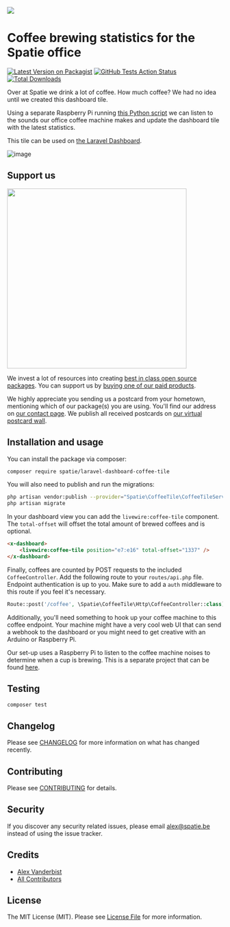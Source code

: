 
[<img src="https://github-ads.s3.eu-central-1.amazonaws.com/support-ukraine.svg?t=1" />](https://supportukrainenow.org)

# Coffee brewing statistics for the Spatie office

[![Latest Version on Packagist](https://img.shields.io/packagist/v/spatie/laravel-dashboard-coffee-tile.svg?style=flat-square)](https://packagist.org/packages/spatie/laravel-dashboard-coffee-tile)
[![GitHub Tests Action Status](https://img.shields.io/github/workflow/status/spatie/laravel-dashboard-coffee-tile/run-tests?label=tests)](https://github.com/spatie/laravel-dashboard-coffee-tile/actions?query=workflow%3Arun-tests+branch%3Amaster)
[![Total Downloads](https://img.shields.io/packagist/dt/spatie/laravel-dashboard-coffee-tile.svg?style=flat-square)](https://packagist.org/packages/spatie/laravel-dashboard-coffee-tile)

Over at Spatie we drink a lot of coffee. How much coffee? We had no idea until we created this dashboard tile.

Using a separate Raspberry Pi running [this Python script](https://github.com/spatie/dashboard-coffee-listener/) we can listen to the sounds our office coffee machine makes and update the dashboard tile with the latest statistics.

This tile can be used on [the Laravel Dashboard](https://docs.spatie.be/laravel-dashboard).

![image](https://user-images.githubusercontent.com/6287961/140376262-2c257983-d38a-4fc0-ac61-518643111d77.png)


## Support us

[<img src="https://github-ads.s3.eu-central-1.amazonaws.com/laravel-dashboard-skeleton-tile.jpg?t=1" width="419px" />](https://spatie.be/github-ad-click/laravel-dashboard-skeleton-tile)

We invest a lot of resources into creating [best in class open source packages](https://spatie.be/open-source). You can support us by [buying one of our paid products](https://spatie.be/open-source/support-us).

We highly appreciate you sending us a postcard from your hometown, mentioning which of our package(s) you are using. You'll find our address on [our contact page](https://spatie.be/about-us). We publish all received postcards on [our virtual postcard wall](https://spatie.be/open-source/postcards).

## Installation and usage

You can install the package via composer:

```bash
composer require spatie/laravel-dashboard-coffee-tile
```

You will also need to publish and run the migrations:

```bash
php artisan vendor:publish --provider="Spatie\CoffeeTile\CoffeeTileServiceProvider" --tag="coffee-tile-migrations"
php artisan migrate
```

In your dashboard view you can add the `livewire:coffee-tile` component. The `total-offset` will offset the total amount of brewed coffees and is optional.

```html
<x-dashboard>
    <livewire:coffee-tile position="e7:e16" total-offset="1337" />
</x-dashboard>
```

Finally, coffees are counted by POST requests to the included `CoffeeController`. Add the following route to your `routes/api.php` file. Endpoint authentication is up to you. Make sure to add a `auth` middleware to this route if you feel it's necessary.

```php
Route::post('/coffee', \Spatie\CoffeeTile\Http\CoffeeController::class);
```

Additionally, you'll need something to hook up your coffee machine to this coffee endpoint. Your machine might have a very cool web UI that can send a webhook to the dashboard or you might need to get creative with an Arduino or Raspberry Pi. 

Our set-up uses a Raspberry Pi to listen to the coffee machine noises to determine when a cup is brewing. This is a separate project that can be found [here](https://github.com/spatie/dashboard-coffee-listener).

## Testing

``` bash
composer test
```

## Changelog

Please see [CHANGELOG](CHANGELOG.md) for more information on what has changed recently.

## Contributing

Please see [CONTRIBUTING](CONTRIBUTING.md) for details.

## Security

If you discover any security related issues, please email alex@spatie.be instead of using the issue tracker.

## Credits

- [Alex Vanderbist](https://github.com/AlexVanderbist)
- [All Contributors](../../contributors)

## License

The MIT License (MIT). Please see [License File](LICENSE.md) for more information.
